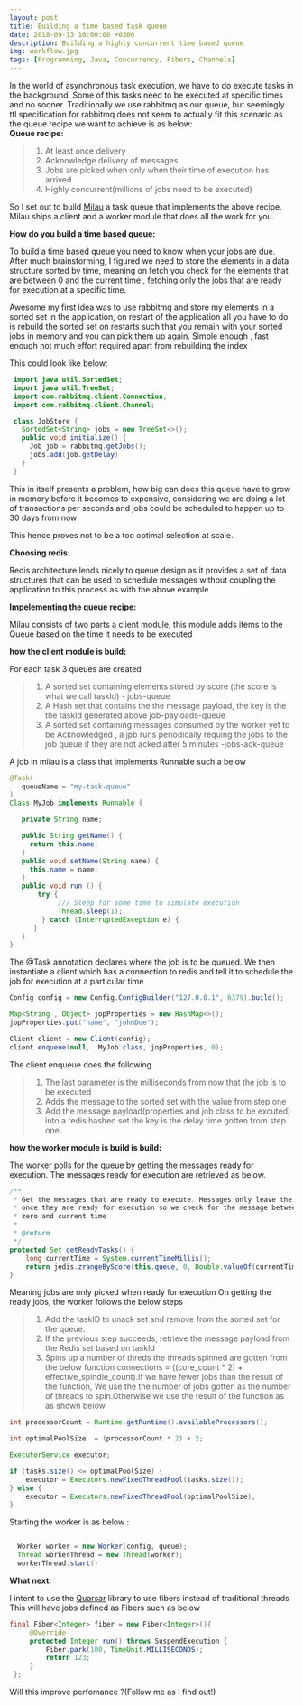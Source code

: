 ```yaml
---
layout: post
title: Building a time based task queue
date: 2018-09-13 10:00:00 +0300
description: Building a highly concurrent time based queue
img: workflow.jpg
tags: [Programming, Java, Concurrency, Fibers, Channels]
---
```

<!-- The content of this blog  -->
In the world of asynchronous task execution, we have to do execute tasks in the background. Some of this tasks need to be executed at specific times and no sooner. Traditionally we use rabbitmq as our queue, but seemingly ttl specification for rabbitmq does not seem to actually fit  this scenario as the queue recipe we want to achieve is as below:<br/>
**Queue recipe:<br/>**

> 1. At least once delivery
> 2. Acknowledge delivery of messages
> 3. Jobs are picked when only when their time of execution has arrived
> 4. Highly concurrent(millions of jobs need to be executed)

So I set out to build [Milau](https://github.com/kigsmtua/milau) a task queue that implements  the above recipe. Milau ships a client and a worker module that does all the work for you.<br/>

**How do you build a time based queue:<br/>**

To build a time based queue you need to know when your jobs are due. After much brainstorming, I figured we need to store the elements in a data structure sorted by time, meaning on fetch you check for the elements that are between 0 and the current time , fetching only the jobs that are ready for execution at a specific time.

Awesome my first idea was to use rabbitmq and store my elements in a sorted set in the application, on restart of the application all you have to do is rebuild the sorted set on restarts such that you remain with your sorted jobs in memory and you can pick them up again. Simple enough , fast enough not much effort required apart from rebuilding the index

This could look like below:<br/>

```java
 import java.util.SortedSet;
 import java.util.TreeSet;
 import com.rabbitmq.client.Connection;
 import com.rabbitmq.client.Channel;

 class JobStore {
   SortedSet<String> jobs = new TreeSet<>();
   public void initialize() {
     Job job = rabbitmq.getJobs();
     jobs.add(job.getDelay)
   }
 }
```

This in itself presents a problem, how big can does this queue have to grow in memory before it becomes to expensive, considering we are doing a lot of transactions per seconds and jobs could be scheduled to happen up to 30 days from now

This hence proves not to be a too optimal selection at scale.<br/>

**Choosing redis:<br/>**

Redis architecture lends nicely to queue design as it provides a set of data structures that can be used to schedule messages without coupling the application to this process as with the above example<br/>

**Impelementing the queue recipe:<br/>**

Milau consists of two parts a client module, this module adds items to the Queue based on the time it needs to be executed<br/>

**how the client module is build:<br/>**

For each task 3 queues are created
> 1. A sorted set containing elements stored by score (the score is what we call taskId) - jobs-queue
> 2. A Hash set that contains the the message payload, the key is the the taskId generated above job-payloads-queue
> 3. A sorted set containing messages consumed by the worker yet to be Acknowledged , a jpb runs periodically requing the jobs to the job queue if they are not acked after 5 minutes -jobs-ack-queue

A job in milau is a class that implements Runnable such a below<br/>

```java
@Task(
   queueName = "my-task-queue"
)
Class MyJob implements Runnable {

   private String name;

   public String getName() {
     return this.name;
   }
   public void setName(String name) {
     this.name = name;
   }
   public void run () {
       try {
            /// Sleep for some time to simulate execution
            Thread.sleep(1);
        } catch (InterruptedException e) {
      }
   }
}
```
The @Task annotation declares where the job is to be queued. We then instantiate a client which has a connection to redis and tell it to schedule the job for execution at a particular time<br/>

```java
Config config = new Config.ConfigBuilder("127.0.0.1", 6379).build();

Map<String , Object> jopProperties = new HashMap<>();
jopProperties.put("name", "johnDoe");

Client client = new Client(config);
client.enqueue(null,  MyJob.class, jopProperties, 0);
```

The client enqueue does the following

> 1. The last parameter is the milliseconds from now that the job is to be executed  
> 2. Adds the message to the sorted set with the value from step one
> 3. Add the message payload(properties and job class to be excuted) into a redis hashed set the key is the delay time gotten from step one.<br/>

**how the worker module is build is build:<br/>**

The worker  polls for the queue by getting the messages ready for execution. The messages ready for execution are retrieved as below.
```java
/**
 * Get the messages that are ready to execute. Messages only leave the queue
 * once they are ready for execution so we check for the message between
 * zero and current time
 *
 * @return
 */
protected Set getReadyTasks() {
    long currentTime = System.currentTimeMillis();
    return jedis.zrangeByScore(this.queue, 0, Double.valueOf(currentTime));
}

```
Meaning jobs are only picked when ready for execution
On getting the ready jobs, the worker follows the below steps
> 1. Add the taskID to unack set and remove from the sorted set for the queue.
> 2. If the previous step succeeds, retrieve the message payload from the Redis set based on taskId
> 3. Spins up a number of threds the threads spinned are gotten from the below function connections = ((core_count * 2) + effective_spindle_count).If we have fewer jobs than the result of the function, We use the the number of jobs gotten as the number of threads to spin.Otherwise we use the result of the function as as shown below

```java
int processorCount = Runtime.getRuntime().availableProcessors();

int optimalPoolSize  = (processorCount * 2) + 2;

ExecutorService executor;

if (tasks.size() <= optimalPoolSize) {
    executor = Executors.newFixedThreadPool(tasks.size());
} else {
    executor = Executors.newFixedThreadPool(optimalPoolSize);
}
```

Starting the worker is  as below :</br>

```java

  Worker worker = new Worker(config, queue);
  Thread workerThread = new Thread(worker);
  workerThread.start()

```
**What next:**<br/>

I intent to use the [Quarsar](https://github.com/puniverse/quasar) library to use fibers instead of traditional threads  This will have jobs defined as Fibers such as below

```java
final Fiber<Integer> fiber = new Fiber<Integer>(){
     @Override
     protected Integer run() throws SuspendExecution {
         Fiber.park(100, TimeUnit.MILLISECONDS);
         return 123;
     }
 };
```
Will this improve perfomance ?(Follow me as I find out!)
